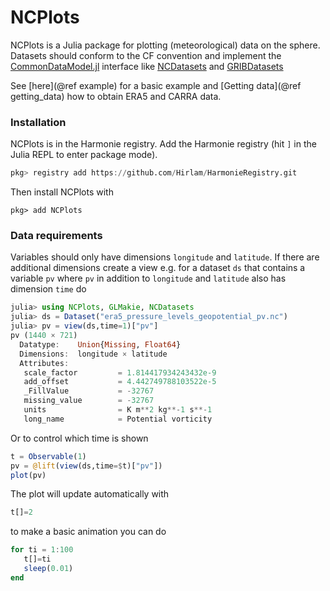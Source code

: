# NCPlots

NCPlots is a Julia package for plotting (meteorological) data on the sphere. Datasets should conform to the CF convention and implement the [CommonDataModel.jl](https://github.com/JuliaGeo/CommonDataModel.jl) interface like [NCDatasets](https://github.com/Alexander-Barth/NCDatasets.jl) and [GRIBDatasets](https://github.com/JuliaGeo/GRIBDatasets.jl)  


See [here](@ref example) for a basic example and [Getting data](@ref getting_data) how to obtain ERA5 and CARRA data. 

### Installation

NCPlots is in the Harmonie registry. 
Add the Harmonie registry (hit `]` in the Julia REPL to enter package mode).  


```julia
pkg> registry add https://github.com/Hirlam/HarmonieRegistry.git
```

Then install NCPlots with 

```
pkg> add NCPlots 
```

### Data requirements 

Variables should only have dimensions `longitude` and `latitude`. If there are additional dimensions create a view
e.g. for a dataset `ds` that contains a variable `pv` where `pv` in addition to `longitude` and `latitude` also has dimension  `time` do 

```julia
julia> using NCPlots, GLMakie, NCDatasets
julia> ds = Dataset("era5_pressure_levels_geopotential_pv.nc")
julia> pv = view(ds,time=1)["pv"]
pv (1440 × 721)
  Datatype:    Union{Missing, Float64}
  Dimensions:  longitude × latitude
  Attributes:
   scale_factor         = 1.814417934243432e-9
   add_offset           = 4.442749788103522e-5
   _FillValue           = -32767
   missing_value        = -32767
   units                = K m**2 kg**-1 s**-1
   long_name            = Potential vorticity
```

Or to control which time is shown  

```julia
t = Observable(1)
pv = @lift(view(ds,time=$t)["pv"])
plot(pv) 
```

The plot will update automatically with  

```julia
t[]=2
```

to make a basic animation you can do

```julia
for ti = 1:100
   t[]=ti
   sleep(0.01)
end 
```



